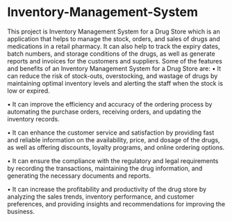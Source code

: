 # Inventory-Management-System
This project is Inventory Management System for a Drug Store which is an application that helps to manage the stock, orders, and sales of drugs and medications in a retail pharmacy. It can also help to track the expiry dates, batch numbers, and storage conditions of the drugs, as well as generate reports and invoices for the customers and suppliers.
Some of the features and benefits of an Inventory Management System for a Drug Store are:
•	It can reduce the risk of stock-outs, overstocking, and wastage of drugs by maintaining optimal inventory levels and alerting the staff when the stock is low or expired.

•	It can improve the efficiency and accuracy of the ordering process by automating the purchase orders, receiving orders, and updating the inventory records.

•	It can enhance the customer service and satisfaction by providing fast and reliable information on the availability, price, and dosage of the drugs, as well as offering discounts, loyalty programs, and online ordering options.

•	It can ensure the compliance with the regulatory and legal requirements by recording the transactions, maintaining the drug information, and generating the necessary documents and reports.

•	It can increase the profitability and productivity of the drug store by analyzing the sales trends, inventory performance, and customer preferences, and providing insights and recommendations for improving the business.

